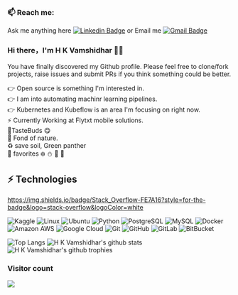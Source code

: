 ### 📫 Reach me: 
Ask me anything here [![Linkedin Badge](https://img.shields.io/badge/Vamshidhar-blue?style=flat-square&logo=Linkedin&logoColor=white&link=https://www.linkedin.com/in/vamshidhar-h-k-31a544168/)](https://www.linkedin.com/in/vamshidhar-h-k-31a544168/) 
or Email me [![Gmail Badge](https://img.shields.io/badge/-vamshitopi3.14@gmail.com-c14438?style=flat-square&logo=Gmail&logoColor=white&link=mailto:vamshitopi3.14@gmail.com)](mailto:vamshitopi3.14.com)



### Hi there，I'm H K Vamshidhar 🙋‍♂️
You have finally discovered my Github profile.
Please feel free to clone/fork projects, raise issues and submit PRs if you think something could be better. <br>

:point_right: Open source is something I'm interested in.                      
:point_right: I am into automating machinr learning pipelines.                        
:point_right: Kubernetes and Kubeflow is an area I'm focusing on right now.   
⚡ Currently Working at Flytxt mobile solutions.                                                   
:chocolate_bar:TasteBuds :yum:                                                                                            
:rainbow: Fond of nature.                                                        
:recycle: save soil, Green panther                                                                    
:star2: favorites :snowflake: :snowman: :foggy: :ocean:

## ⚡ Technologies
https://img.shields.io/badge/Stack_Overflow-FE7A16?style=for-the-badge&logo=stack-overflow&logoColor=white

![Kaggle](https://img.shields.io/badge/Kaggle-20BEFF?style=flat-square&logo=Kaggle&logoColor=white)
![Linux](https://img.shields.io/badge/Linux-FCC624?style=flat-square&logo=linux&logoColor=black)
![Ubuntu](https://img.shields.io/badge/Ubuntu-E95420?style=flat-square&logo=ubuntu&logoColor=white)
![Python](https://img.shields.io/badge/-Python-black?style=flat-square&logo=Python)
![PostgreSQL](https://img.shields.io/badge/-PostgreSQL-336791?style=flat-square&logo=postgresql)
![MySQL](https://img.shields.io/badge/-MySQL-black?style=flat-square&logo=mysql)
![Docker](https://img.shields.io/badge/-Docker-black?style=flat-square&logo=docker)
![Amazon AWS](https://img.shields.io/badge/Amazon%20AWS-232F3E?style=flat-square&logo=amazon-aws)
![Google Cloud](https://img.shields.io/badge/Google%20Cloud-black?style=flat-square&logo=google-cloud)
![Git](https://img.shields.io/badge/-Git-black?style=flat-square&logo=git)
![GitHub](https://img.shields.io/badge/-GitHub-181717?style=flat-square&logo=github)
![GitLab](https://img.shields.io/badge/-GitLab-FCA121?style=flat-square&logo=gitlab)
![BitBucket](https://img.shields.io/badge/-BitBucket-darkblue?style=flat-square&logo=bitbucket)


![Top Langs](https://github-readme-stats.vercel.app/api/top-langs/?username=Vamshi-dhar&hide=TeX&layout=compact)
![H K Vamshidhar's github stats](https://github-readme-stats.vercel.app/api?username=Vamshi-dhar&hide=["issues"]&show_icons=true)
![H K Vamshidhar's github trophies](https://github-profile-trophy.vercel.app/?username=Vamshi-dhar)


### Visitor count
<img src="https://profile-counter.glitch.me/Vamshi-dhar/count.svg" />

                                                                                                                                   
